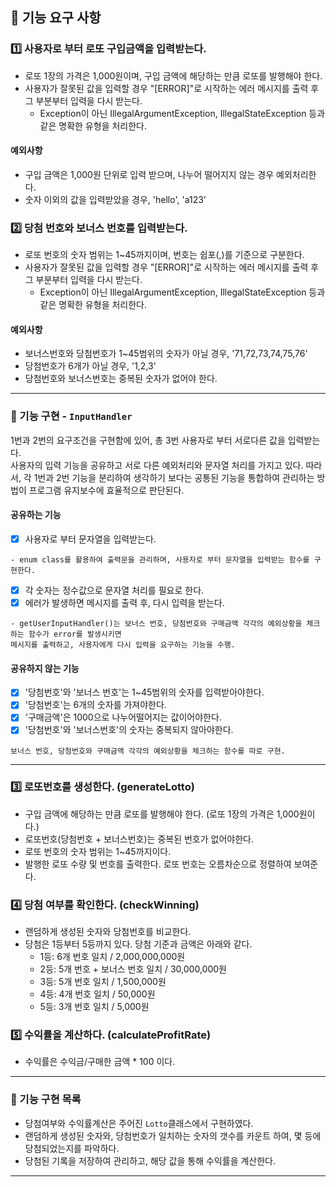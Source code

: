 ## 🚀 기능 요구 사항

### 1️⃣ 사용자로 부터 로또 구입금액을 입력받는다.
- 로또 1장의 가격은 1,000원이며, 구입 금액에 해당하는 만큼 로또를 발행해야 한다.
- 사용자가 잘못된 값을 입력할 경우 "[ERROR]"로 시작하는 에러 메시지를 출력 후 그 부분부터 입력을 다시 받는다.
  - Exception이 아닌 IllegalArgumentException, IllegalStateException 등과 같은 명확한 유형을 처리한다.

#### 예외사항
- 구입 금액은 1,000원 단위로 입력 받으며, 나누어 떨어지지 않는 경우 예외처리한다.
- 숫자 이외의 값을 입력받았을 경우, 'hello', 'a123'

### 2️⃣ 당첨 번호와 보너스 번호를 입력받는다.
- 로또 번호의 숫자 범위는 1~45까지이며, 번호는 쉽포(,)를 기준으로 구분한다.
- 사용자가 잘못된 값을 입력할 경우 "[ERROR]"로 시작하는 에러 메시지를 출력 후 그 부분부터 입력을 다시 받는다.
  - Exception이 아닌 IllegalArgumentException, IllegalStateException 등과 같은 명확한 유형을 처리한다.

#### 예외사항
- 보너스번호와 당첨번호가 1~45범위의 숫자가 아닐 경우, '71,72,73,74,75,76'
- 당첨번호가 6개가 아닐 경우, '1,2,3'
- 당첨번호와 보너스번호는 중복된 숫자가 없어야 한다.

---
### 🚨 기능 구현  - `InputHandler`
1번과 2번의 요구조건을 구현함에 있어, 총 3번 사용자로 부터 서로다른 값을 입력받는다.   
사용자의 입력 기능을 공유하고 서로 다른 예외처리와 문자열 처리를 가지고 있다.
따라서, 각 1번과 2번 기능을 분리하여 생각하기 보다는
공통된 기능을 통합하여 관리하는 방법이 프로그램 유지보수에 효율적으로 판단된다.

#### 공유하는 기능
- [x] 사용자로 부터 문자열을 입력받는다.
```
- enum class를 활용하여 출력문을 관리하며, 사용자로 부터 문자열을 입력받는 함수를 구현한다.
```
- [x] 각 숫자는 정수값으로 문자열 처리를 필요로 한다.
- [x] 에러가 발생하면 메시지를 출력 후, 다시 입력을 받는다.
```
- getUserInputHandler()는 보너스 번호, 당첨번호와 구매금액 각각의 예외상황을 체크하는 함수가 error를 발생시키면
메시지를 출력하고, 사용자에게 다시 입력을 요구하는 기능을 수행.
```

#### 공유하지 않는 기능
- [x] '당첨번호'와 '보너스 번호'는 1~45범위의 숫자를 입력받아야한다.
- [x] '당첨번호'는 6개의 숫자를 가져야한다.
- [x] '구매금액'은 1000으로 나누어떨어지는 값이어야한다.
- [x] '당첨번호'와 '보너스번호'의 숫자는 중복되지 않아야한다.
```
보너스 번호, 당첨번호와 구매금액 각각의 예외상황을 체크하는 함수를 따로 구현.
```
---

### 3️⃣ 로또번호를 생성한다. (generateLotto)
- 구입 금액에 해당하는 만큼 로또를 발행해야 한다. (로또 1장의 가격은 1,000원이다.)
- 로또번호(당첨번호 + 보너스번호)는 중복된 번호가 없어야한다.
- 로또 번호의 숫자 범위는 1~45까지이다.
- 발행한 로또 수량 및 번호를 출력한다. 로또 번호는 오름차순으로 정렬하여 보여준다.




### 4️⃣ 당첨 여부를 확인한다. (checkWinning)
- 랜덤하게 생성된 숫자와 당첨번호를 비교한다.
- 당첨은 1등부터 5등까지 있다. 당첨 기준과 금액은 아래와 같다.
  - 1등: 6개 번호 일치 / 2,000,000,000원
  - 2등: 5개 번호 + 보너스 번호 일치 / 30,000,000원
  - 3등: 5개 번호 일치 / 1,500,000원
  - 4등: 4개 번호 일치 / 50,000원
  - 5등: 3개 번호 일치 / 5,000원

### 5️⃣ 수익률을 계산하다. (calculateProfitRate)
- 수익률은 수익금/구매한 금액 * 100 이다. 



---
### 🚨 기능 구현 목록
- 당첨여부와 수익률계산은 주어진 `Lotto`클래스에서 구현하였다.
- 랜덤하게 생성된 숫자와, 당첨번호가 일치하는 숫자의 갯수를 카운트 하여, 몇 등에 당첨되었는지를 파악하다.
- 당첨된 기록을 저장하여 관리하고, 해당 값을 통해 수익률을 계산한다.


---


